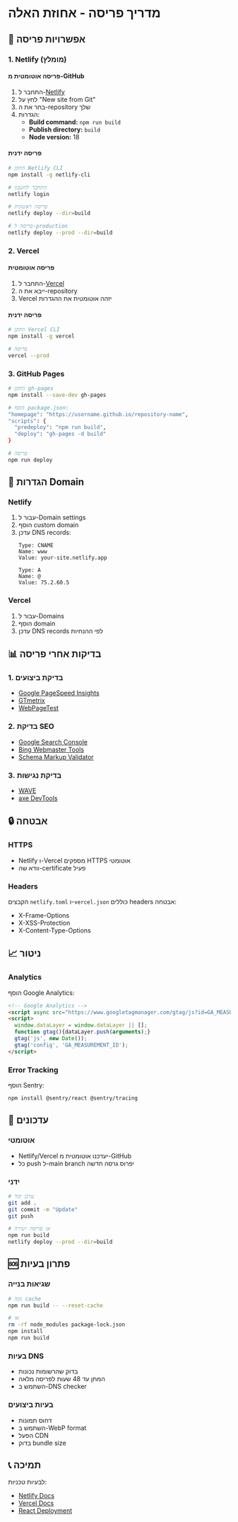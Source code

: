 # מדריך פריסה - אחוזת האלה

## 🚀 אפשרויות פריסה

### 1. Netlify (מומלץ)

#### פריסה אוטומטית מ-GitHub
1. התחבר ל-[Netlify](https://netlify.com)
2. לחץ על "New site from Git"
3. בחר את ה-repository שלך
4. הגדרות:
   - **Build command:** `npm run build`
   - **Publish directory:** `build`
   - **Node version:** 18

#### פריסה ידנית
```bash
# התקן Netlify CLI
npm install -g netlify-cli

# התחבר לחשבון
netlify login

# פריסה ראשונית
netlify deploy --dir=build

# פריסה ל-production
netlify deploy --prod --dir=build
```

### 2. Vercel

#### פריסה אוטומטית
1. התחבר ל-[Vercel](https://vercel.com)
2. ייבא את ה-repository
3. Vercel יזהה אוטומטית את ההגדרות

#### פריסה ידנית
```bash
# התקן Vercel CLI
npm install -g vercel

# פריסה
vercel --prod
```

### 3. GitHub Pages

```bash
# התקן gh-pages
npm install --save-dev gh-pages

# הוסף package.json:
"homepage": "https://username.github.io/repository-name",
"scripts": {
  "predeploy": "npm run build",
  "deploy": "gh-pages -d build"
}

# פריסה
npm run deploy
```

## 🔧 הגדרות Domain

### Netlify
1. עבור ל-Domain settings
2. הוסף custom domain
3. עדכן DNS records:
   ```
   Type: CNAME
   Name: www
   Value: your-site.netlify.app
   
   Type: A
   Name: @
   Value: 75.2.60.5
   ```

### Vercel
1. עבור ל-Domains
2. הוסף domain
3. עדכן DNS records לפי ההנחיות

## 📊 בדיקות אחרי פריסה

### 1. בדיקת ביצועים
- [Google PageSpeed Insights](https://pagespeed.web.dev/)
- [GTmetrix](https://gtmetrix.com/)
- [WebPageTest](https://www.webpagetest.org/)

### 2. בדיקת SEO
- [Google Search Console](https://search.google.com/search-console)
- [Bing Webmaster Tools](https://www.bing.com/webmasters)
- [Schema Markup Validator](https://validator.schema.org/)

### 3. בדיקת נגישות
- [WAVE](https://wave.webaim.org/)
- [axe DevTools](https://www.deque.com/axe/devtools/)

## 🔒 אבטחה

### HTTPS
- Netlify ו-Vercel מספקים HTTPS אוטומטי
- וודא שה-certificate פעיל

### Headers
הקבצים `netlify.toml` ו-`vercel.json` כוללים headers אבטחה:
- X-Frame-Options
- X-XSS-Protection
- X-Content-Type-Options

## 📈 ניטור

### Analytics
הוסף Google Analytics:
```html
<!-- Google Analytics -->
<script async src="https://www.googletagmanager.com/gtag/js?id=GA_MEASUREMENT_ID"></script>
<script>
  window.dataLayer = window.dataLayer || [];
  function gtag(){dataLayer.push(arguments);}
  gtag('js', new Date());
  gtag('config', 'GA_MEASUREMENT_ID');
</script>
```

### Error Tracking
הוסף Sentry:
```bash
npm install @sentry/react @sentry/tracing
```

## 🔄 עדכונים

### אוטומטי
- Netlify/Vercel יעדכנו אוטומטית מ-GitHub
- כל push ל-main branch יפרוס גרסה חדשה

### ידני
```bash
# עדכן קוד
git add .
git commit -m "Update"
git push

# או פריסה ישירה
npm run build
netlify deploy --prod --dir=build
```

## 🆘 פתרון בעיות

### שגיאות בנייה
```bash
# נקה cache
npm run build -- --reset-cache

# או
rm -rf node_modules package-lock.json
npm install
npm run build
```

### בעיות DNS
- בדוק שהרשומות נכונות
- המתן עד 48 שעות לפריסה מלאה
- השתמש ב-DNS checker

### בעיות ביצועים
- דחוס תמונות
- השתמש ב-WebP format
- הפעל CDN
- בדוק bundle size

## 📞 תמיכה

לבעיות טכניות:
- [Netlify Docs](https://docs.netlify.com/)
- [Vercel Docs](https://vercel.com/docs)
- [React Deployment](https://create-react-app.dev/docs/deployment/)

